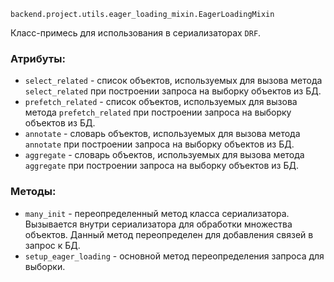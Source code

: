 `backend.project.utils.eager_loading_mixin.EagerLoadingMixin`

Класс-примесь для использования в сериализаторах `DRF`.

### Атрибуты:

* `select_related` - список объектов, используемых для вызова метода `select_related` при построении запроса на 
выборку объектов из БД.
* `prefetch_related` - список объектов, используемых для вызова метода `prefetch_related` при построении запроса на 
  выборку объектов из БД.
* `annotate` - словарь объектов, используемых для вызова метода `annotate` при построении запроса на выборку объектов 
  из БД.
* `aggregate` - словарь объектов, используемых для вызова метода `aggregate` при построении запроса на выборку 
  объектов из БД.

### Методы:

* `many_init` - переопределенный метод класса сериализатора. Вызывается внутри сериализатора для обработки множества 
объектов. Данный метод переопределен для добавления связей в запрос к БД.
* `setup_eager_loading` - основной метод переопределения запроса для выборки.